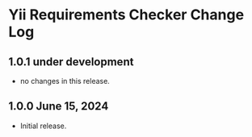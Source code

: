 # Yii Requirements Checker Change Log

## 1.0.1 under development

- no changes in this release.

## 1.0.0 June 15, 2024

- Initial release.